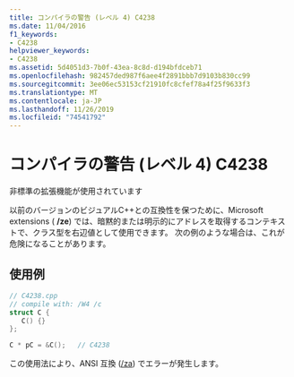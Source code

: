 ```yaml
---
title: コンパイラの警告 (レベル 4) C4238
ms.date: 11/04/2016
f1_keywords:
- C4238
helpviewer_keywords:
- C4238
ms.assetid: 5d4051d3-7b0f-43ea-8c8d-d194bfdceb71
ms.openlocfilehash: 982457ded987f6aee4f2891bbb7d9103b830cc99
ms.sourcegitcommit: 3ee06ec53153cf21910fc8cfef78a4f25f9633f3
ms.translationtype: MT
ms.contentlocale: ja-JP
ms.lasthandoff: 11/26/2019
ms.locfileid: "74541792"
---
```

# <a name="compiler-warning-level-4-c4238"></a>コンパイラの警告 (レベル 4) C4238

非標準の拡張機能が使用されています

以前のバージョンのビジュアルC++との互換性を保つために、Microsoft extensions ( **/ze**) では、暗黙的または明示的にアドレスを取得するコンテキストで、クラス型を右辺値として使用できます。 次の例のような場合は、これが危険になることがあります。

## <a name="example"></a>使用例

```cpp
// C4238.cpp
// compile with: /W4 /c
struct C {
   C() {}
};

C * pC = &C();   // C4238
```

この使用法により、ANSI 互換 ([/za](../../build/reference/za-ze-disable-language-extensions.md)) でエラーが発生します。
